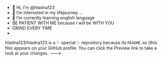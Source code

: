 - 👋 Hi, I’m @hladna123
- 👀 I’m interested in my lifejourney ...
- 🌱 I’m currently learning english language
- BE PATIENT WITH ME because i will be WITH YOU 
- GRIND EVERY TIME 
- 


  
hladna123/hladna123 is a ✨ special ✨ repository because its `README.md` (this file) appears on your GitHub profile.
You can click the Preview link to take a look at your changes.
--->
